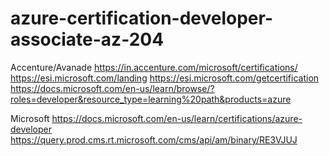 # azure-certification-developer-associate-az-204

Accenture/Avanade
https://in.accenture.com/microsoft/certifications/
https://esi.microsoft.com/landing
https://esi.microsoft.com/getcertification
https://docs.microsoft.com/en-us/learn/browse/?roles=developer&resource_type=learning%20path&products=azure

Microsoft
https://docs.microsoft.com/en-us/learn/certifications/azure-developer
https://query.prod.cms.rt.microsoft.com/cms/api/am/binary/RE3VJUJ

